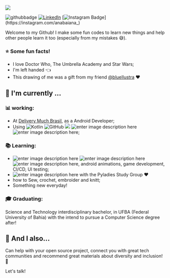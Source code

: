 
![](https://user-images.githubusercontent.com/18560467/90992251-de862b00-e584-11ea-96df-3c2fad82807b.gif)


![githubbadge](https://img.shields.io/github/followers/baiana?style=social) <a href="https://www.linkedin.com/in/ana-souza-dias/"><img alt="LinkedIn" src="https://img.shields.io/badge/LinkedIn-Ana%20Luisa%20Dias-blue?style=flat&logo=linkedin"></a> [![Instagram Badge](https://img.shields.io/badge/-anabaiana__-purple?&logo=instagram&logoColor=white&link=[https://www.instagram.com/anabaiana_/](https://www.instagram.com/anabaiana_/))](https://instagram.com/anabaiana_)

Welcome to my Github! I make some fun codes to learn new things and help other people learn it too (especially from my mistakes :sweat_smile:).

### :star: Some fun facts!
- I love Doctor Who, The Umbrella Academy and Star Wars;
 - I'm left handed  :point_left: 
 - This drawing of me was a gift from my friend [@blueIlustra](https://www.instagram.com/blueilustra/) :heart: 

##  :calendar: I'm currently  ...

### :bar_chart: working:

 - At [Delivery Much Brasil](https://www.linkedin.com/company/delivery-much-brasil/), as a Android Developer;
 - Using ![Kotlin](https://img.shields.io/badge/-kotlin-006a71?&logo=kotlin) ![GitHub](https://img.shields.io/badge/-GitHub-181717?&logo=github) ![](https://img.shields.io/badge/-Git-black?style=plastic&logo=git) ![enter image description here](https://img.shields.io/badge/-Android-3e9e06?&logo=android) ![enter image description here](https://img.shields.io/badge/-gitflow-05a698?&logo=git);
 
 ### :books: Learning:
 - ![enter image description here](https://img.shields.io/badge/-Flutter-5dcede?&logo=flutter) ![enter image description here](https://img.shields.io/badge/-Dart-0d91a3?&logo=dart) ![enter image description here](https://img.shields.io/badge/-Dart-964b09?&logo=swift), android animations, game development, CI/CD, UI testing;
 - ![enter image description here](https://img.shields.io/badge/-Python-780723?&logo=python) with the Pyladies Study Group :heart:
 - how to Sew, crochet, embroider and knitt; 
 - Something new everyday! 

### :mortar_board: Graduating:
Science and Technology interdisciplinary bachelor, in UFBA (Federal University of Bahia) with the intend to pursue a Computer Science degree after!

## :speech_balloon: And I also...
Can help with your open source project, connect you with great tech communities and recommend great materials about diversity and inclusion! 🎉

Let's talk! 
